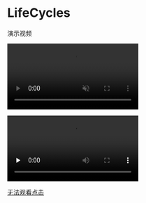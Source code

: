 # LifeCycles

演示视频

<video src="https://yi-sheep.github.io/LifeCycles/Res/MP4/1.mp4" autoplay loop muted>您的浏览器不支持播放该视频！</video>

<video id="video" controls="" preload="none">
    <source id="mp4" src="https://yi-sheep.github.io/LifeCycles/Res/MP4/1.mp4" type="video/mp4">
</video>

[无法观看点击](https://yi-sheep.github.io/LifeCycles/Res/MP4/1.mp4)

